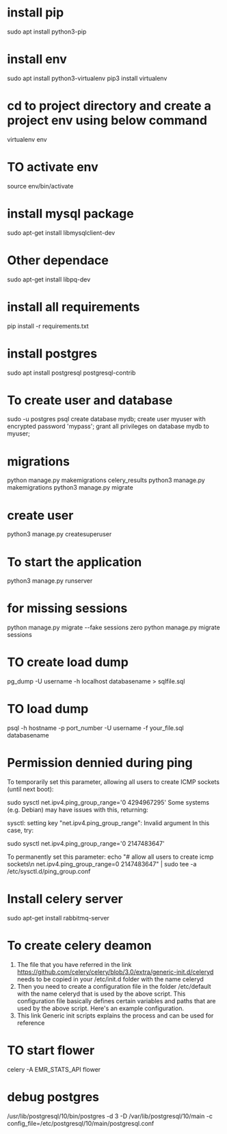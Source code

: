# install pip
sudo apt install python3-pip
# install env
sudo apt install python3-virtualenv
pip3 install virtualenv
# cd to project directory and create a project env using below command
virtualenv env
# TO activate env
source env/bin/activate
# install mysql package
sudo apt-get install libmysqlclient-dev
# Other dependace
sudo apt-get install libpq-dev
# install all requirements
pip install -r requirements.txt

# install postgres
sudo apt install postgresql postgresql-contrib
# To create user and database
sudo -u postgres psql
create database mydb;
create user myuser with encrypted password 'mypass';
grant all privileges on database mydb to myuser;
# migrations
python manage.py makemigrations celery_results
python3 manage.py makemigrations
python3 manage.py migrate
# create user
python3 manage.py createsuperuser

# To start the application
python3 manage.py runserver
# for missing sessions
python manage.py migrate --fake sessions zero
python manage.py migrate sessions

# TO create load dump
pg_dump -U username -h localhost databasename > sqlfile.sql
# TO load dump
psql -h hostname -p port_number -U username -f your_file.sql databasename 

# Permission dennied during ping
To temporarily set this parameter, allowing all users to create ICMP sockets (until next boot):

sudo sysctl net.ipv4.ping_group_range='0 4294967295'
Some systems (e.g. Debian) may have issues with this, returning:

sysctl: setting key "net.ipv4.ping_group_range": Invalid argument
In this case, try:

sudo sysctl net.ipv4.ping_group_range='0   2147483647'

To permanently set this parameter:
echo "# allow all users to create icmp sockets\n net.ipv4.ping_group_range=0 2147483647" | sudo tee -a /etc/sysctl.d/ping_group.conf

# Install celery server
sudo apt-get install rabbitmq-server
# To create celery deamon 

1. The file that you have referred in the link https://github.com/celery/celery/blob/3.0/extra/generic-init.d/celeryd needs to be copied in your /etc/init.d folder with the name celeryd
2. Then you need to create a configuration file in the folder /etc/default with the name celeryd that is used by the above script. This configuration file basically defines certain variables and paths that are used by the above script. Here's an example configuration.
3. This link Generic init scripts explains the process and can be used for reference

# TO start flower 
celery -A EMR_STATS_API flower

# debug postgres
/usr/lib/postgresql/10/bin/postgres -d 3 -D /var/lib/postgresql/10/main -c config_file=/etc/postgresql/10/main/postgresql.conf